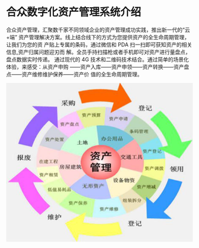 # 合众数字化资产管理系统介绍 
合众资产管理，汇聚数千家不同领域企业的资产管理成功实践，推出新一代的“云+端” 资产管理解决方案。线上结合线下的方式为您提供资产的全生命周期管理，让我们为您的资 产贴上专属的条码，通过微信和 PDA 扫一扫即可获知资产的相关信息,资产归属问题迎刃而 解。全员手持扫描枪或者手机即可对资产进行量盘点，盘点数据实时传递。 通过现代的 4G 技术和二维码技术结合。通过简单的场景化体验，来感受：从资产申购 ——资产入库——资产申领——资产转换——资产盘点——资产维修维护保养——资产价 值的全生命周期管理。 

![Image](../../../image/JDCloud-WhitePaper/JDCloud-WhitePaper-Best-Practice-with-HeZhongWeiYi-Asset-Management/12.png)
